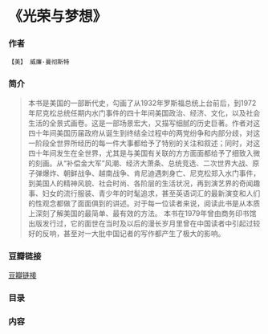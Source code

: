《光荣与梦想》
=============================

### 作者
    【美】 威廉·曼彻斯特 

### 简介
> 本书是美国的一部断代史，勾画了从1932年罗斯福总统上台前后，到1972年尼克松总统任期内水门事件的四十年间美国政治、经济、文化，以及社会生活的全景式画卷。这是一部场景宏大，又描写细腻的历史巨著。作者对这四十年间美国历届政府从诞生到终结全过程中的两党纷争和内部分歧，对这一阶段全世界所经历的每一件大事都给予了特别的关注和叙述；同时，对这四十年间发生在全世界，尤其是与美国有关联的方方面面都给予了细致入微的刻画。从“补偿金大军”风潮、经济大萧条、总统竞选、二次世界大战、原子弹爆炸、朝鲜战争、越南战争、肯尼迪遇刺身亡、尼克松郑入水门事件，到美国人的精神风貌、社会时尚、各阶层的生活状况，再到演艺界的奇闻趣事、妇女的流行服装、青少年的时髦追求，甚至英语词汇的最新演变和人们的性观念都做了面面俱到的讲述。对于每一位读者来说，阅读此书是从本质上深刻了解美国的最简单、最有效的方法。
本书在1979年曾由商务印书馆出版发行过，它的面世在当时及以后的漫长岁月里曾在中国读者中引起过较好的反响，甚至对一大批中国记者的写作都产生了极大的影响。


### 豆瓣链接
  [豆瓣链接](http://book.douban.com/subject/1005492/)

### 目录


### 内容

